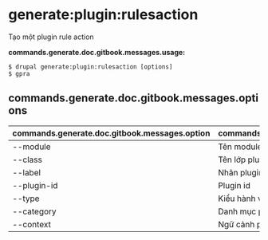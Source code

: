 # generate:plugin:rulesaction
Tạo một plugin rule action

**commands.generate.doc.gitbook.messages.usage:**
```
$ drupal generate:plugin:rulesaction [options]
$ gpra  
```

## commands.generate.doc.gitbook.messages.options
commands.generate.doc.gitbook.messages.option | commands.generate.doc.gitbook.messages.details
-------|-------------
--module | Tên module.
--class | Tên lớp plugin
--label | Nhãn plugin
--plugin-id | Plugin id
--type | Kiểu hành vi (user or node)
--category | Danh mục plugin
--context | Ngữ cảnh plugin
